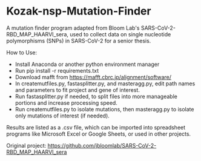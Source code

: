 # Kozak-nsp-Mutation-Finder
A mutation finder program adapted from Bloom Lab's SARS-CoV-2-RBD_MAP_HAARVI_sera, used to
collect data on single nucleotide polymorphisms (SNPs) in SARS-CoV-2 for a senior thesis.

How to Use:
- Install Anaconda or another python environment manager
- Run pip install -r requirements.txt
- Download mafft from https://mafft.cbrc.jp/alignment/software/
- In createmutfiles.py, fastasplitter.py, and masteragg.py, edit path names and parameters to fit project and gene of interest.
- Run fastasplitter.py if needed, to split files into more manageable portions and increase processing speed.
- Run createmutfiles.py to isolate mutations, then masteragg.py to isolate only mutations of interest (if needed).

Results are listed as a .csv file, which can be imported into spreadsheet programs like Microsoft Excel or Google Sheets, or used
in other projects.

Original project: https://github.com/jbloomlab/SARS-CoV-2-RBD_MAP_HAARVI_sera